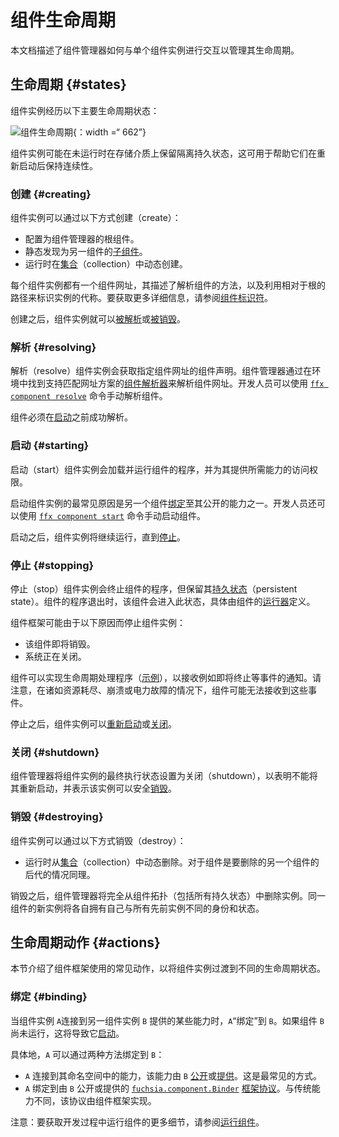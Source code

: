 <!--
# Component lifecycle
 -->
# 组件生命周期

<!--
This document describes how Component manager interacts with individual component
instances to manage their lifecycle.
 -->
本文档描述了组件管理器如何与单个组件实例进行交互以管理其生命周期。

<!--
## Lifecycle states {#states}
 -->
## 生命周期 {#states}

<!--
Component instances progress through the following major lifecycle states:
 -->
组件实例经历以下主要生命周期状态：

<!--
![Component lifecycle states](images/component-lifecycle.png){: width="662"}
 -->
![组件生命周期](images/component-lifecycle.png){：width =“ 662”}

<!--
Component instances may retain isolated persistent state on a storage medium
while they are not running, which can be used to help them maintain continuity
across restarts.
 -->
组件实例可能在未运行时在存储介质上保留隔离持久状态，这可用于帮助它们在重新启动后保持连续性。

<!--
### Created {#creating}
 -->
### 创建 {#creating}

<!--
A component instance may be created in the following ways:
 -->
组件实例可以通过以下方式创建（create）：

<!--
-   Configured as the root component of Component manager.
-   Statically discovered as the [child][doc-manifests-children] of another
    component.
-   Dynamically created at runtime in a [collection][doc-collections].
 -->
-   配置为组件管理器的根组件。
-   静态发现为另一组件的[子组件][doc-manifests-children]。
-   运行时在[集合][doc-manifests-children]（collection）中动态创建。

<!--
Every component instance has a component URL that describes how to resolve the
component, and a moniker that uniquely identifies the instance by its path from
the root. For more details, see [component identifiers][doc-identifiers].
 -->
每个组件实例都有一个组件网址，其描述了解析组件的方法，以及利用相对于根的路径来标识实例的代称。要获取更多详细信息，请参阅[组件标识符][doc-identifiers]。

<!--
Once created, a component instance can then be [resolved](#resolving) or
[destroyed](#destroying).
 -->
创建之后，组件实例就可以[被解析](#resolving)或[被销毁](#destroying)。

<!--
### Resolved {#resolving}
 -->
### 解析 {#resolving}

<!--
Resolving a component instance fetches the component declaration for the
specified component URL. Component manager resolves component URLs by finding a
[component resolver][doc-resolvers] that supports a matching URL scheme in the
environment. Developers can resolve components manually using the
[`ffx component resolve`][ref-ffx-resolve] command.
 -->
解析（resolve）组件实例会获取指定组件网址的组件声明。组件管理器通过在环境中找到支持匹配网址方案的[组件解析器][doc-resolvers]来解析组件网址。开发人员可以使用 [`ffx component resolve`][ref-ffx-resolve] 命令手动解析组件。

<!--
Components must successfully resolve before they can be [started](#starting).
 -->
组件必须在[启动](#starting)之前成功解析。

<!--
### Started {#starting}
 -->
### 启动 {#starting}

<!--
Starting a component instance loads and runs the component's program and
provides it access to the capabilities that it requires.
 -->
启动（start）组件实例会加载并运行组件的程序，并为其提供所需能力的访问权限。

<!--
The most common reason for starting a component instance is when another
component [binds](#binding) to one of its exposed capabilities. Developers can
also start components manually using the [`ffx component start`][ref-ffx-start]
command.
 -->
启动组件实例的最常见原因是另一个组件[绑定](#binding)至其公开的能力之一。开发人员还可以使用 [`ffx component start`][ref-ffx-start] 命令手动启动组件。

<!--
Once started, a component instance continues to run until it is
[stopped](#stopping).
 -->
启动之后，组件实例将继续运行，直到[停止](#stopping)。

<!--
### Stopped {#stopping}
 -->
### 停止 {#stopping}

<!--
Stopping a component instance terminates the component's program but preserves
its [persistent state][doc-storage]. Components enter this state when their
program exits, as defined by the component's [runner][doc-runners].
 -->
停止（stop）组件实例会终止组件的程序，但保留其[持久状态][doc-storage]（persistent state）。组件的程序退出时，该组件会进入此状态，具体由组件的[运行器][doc-runners]定义。

<!--
The Component Framework may stop a component instance for the following reasons:
 -->
组件框架可能由于以下原因而停止组件实例：

<!--
-   The component is about to be destroyed.
-   The system is shutting down.
 -->
-   该组件即将销毁。
-   系统正在关闭。

<!--
A component can implement a lifecycle handler ([example][handler-example]) to
receive a notification of events such as impending termination.
Note that components may not receive these events in circumstances such as
resource exhaustion, crashes, or power failure.
 -->
组件可以实现生命周期处理程序（[示例][handler-example]），以接收例如即将终止等事件的通知。请注意，在诸如资源耗尽、崩溃或电力故障的情况下，组件可能无法接收到这些事件。

<!--
Once stopped, a component instance may be [restarted](#starting) or
[shutdown](#shutdown).
 -->
停止之后，组件实例可以[重新启动](#starting)或[关闭](#shutdown)。

<!--
### Shutdown {#shutdown}
 -->
### 关闭 {#shutdown}

<!--
Component manager sets the final execution state of a component instance to
shutdown to indicate that it cannot be restarted and to signal that the instance
can be safely [destroyed](#destroying).
 -->
组件管理器将组件实例的最终执行状态设置为关闭（shutdown），以表明不能将其重新启动，并表示该实例可以安全[销毁](#destroying)。

<!--
### Destroyed {#destroying}
 -->
### 销毁 {#destroying}

<!--
A component instance may be destroyed in the following ways:
 -->
组件实例可以通过以下方式销毁（destroy）：

<!--
-   Dynamically removed from a [collection][doc-collections] at runtime. This is
    also true if the component is a descendant of another component being removed.
 -->
-   运行时从[集合][doc-collections]（collection）中动态删除。对于组件是要删除的另一个组件的后代的情况同理。

<!--
Once destroyed, Component manager completely removes the instance from the
component topology, including all persistent state. New instances of the same
component will each have their own identity and state distinct from all prior
instances.
 -->
销毁之后，组件管理器将完全从组件拓扑（包括所有持久状态）中删除实例。同一组件的新实例将各自拥有自己与所有先前实例不同的身份和状态。

<!--
## Lifecycle actions {#actions}
 -->
## 生命周期动作 {#actions}

<!--
This section describes common actions used by the Component Framework to
transition the lifecycle state of component instances.
 -->
本节介绍了组件框架使用的常见动作，以将组件实例过渡到不同的生命周期状态。

<!--
### Bind {#binding}
 -->
### 绑定 {#binding}

<!--
A component instance `A` _binds_ to another component instance `B` when `A`
connects to some capability that is provided by `B`. This causes component `B`
to [start](#starting) if it is not already running.
 -->
当组件实例 `A`连接到另一组件实例 `B` 提供的某些能力时，`A`“绑定”到 `B`。如果组件 `B` 尚未运行，这将导致它[启动](#starting)。

<!--
Concretely, there are two ways that `A` can bind to `B`:
 -->
具体地，`A` 可以通过两种方法绑定到 `B`：

<!--
-   `A` connects to a capability in its namespace which is
    [exposed][doc-manifests-expose] or [offered][doc-manifests-offer] by `B`.
    This is the most common way.
-   `A` binds to the [`fuchsia.component.Binder`][binder.fidl]
    [framework protocol][doc-framework-protocol] which is exposed or offered
    by `B`. Unlike a traditional capability, this protocol
    is implemented by the component framework.
 -->
-   `A` 连接到其命名空间中的能力，该能力由 `B` [公开][doc-manifests-expose]或[提供][doc-manifests-offer]。这是最常见的方式。
-   `A` 绑定到由 `B` 公开或提供的 [`fuchsia.component.Binder`][binder.fidl] [框架协议][doc-framework-protocol]。与传统能力不同，该协议由组件框架实现。

<!--
Note: For more details on running components during development, see
[Run components][doc-run].
 -->
注意：要获取开发过程中运行组件的更多细节，请参阅[运行组件][doc-run]。

[binder.fidl]: https://fuchsia.dev/reference/fidl/fuchsia.component#Binder
[doc-framework-protocol]: capabilities/protocol.md#framework
[doc-collections]: realms.md#collections
[doc-identifiers]: identifiers.md
[doc-manifests-children]: https://fuchsia.dev/reference/cml#children
[doc-manifests-expose]: https://fuchsia.dev/reference/cml#expose
[doc-manifests-offer]: https://fuchsia.dev/reference/cml#offer
[doc-manifests]: component_manifests.md
[doc-resolvers]: capabilities/resolvers.md
[doc-runners]: capabilities/runners.md
[doc-storage]: capabilities/storage.md
[doc-run]: /development/components/run.md
[handler-example]: /examples/components/lifecycle
[ref-ffx-resolve]: https://fuchsia.dev/reference/tools/sdk/ffx#resolve
[ref-ffx-start]: https://fuchsia.dev/reference/tools/sdk/ffx#start
